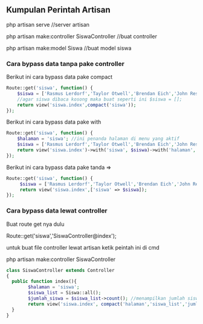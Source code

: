 ## Kumpulan Perintah Artisan

php artisan serve //server artisan

php artisan make:controller SiswaController //buat controller

php artisan make:model Siswa //buat model siswa


### Cara bypass data tanpa pake controller

Berikut ini cara bypass data pake compact

```php
Route::get('siswa', function() {
    $siswa = ['Rasmus Lerdorf','Taylor Otwell','Brendan Eich','John Resig'];
    //agar siswa dibaca kosong maka buat seperti ini $siswa = [];
    return view('siswa.index',compact('siswa'));
});
```

Berikut ini cara bypass data pake with

```php
Route::get('siswa', function() {
    $halaman = 'siswa'; //ini penanda halaman di menu yang aktif
    $siswa = ['Rasmus Lerdorf','Taylor Otwell','Brendan Eich','John Resig'];
    return view('siswa.index')->with('siswa', $siswa)->with('halaman', $halaman);
});

```

Berikut ini cara bypass data pake tanda =>

```php
Route::get('siswa', function() {
     $siswa = ['Rasmus Lerdorf','Taylor Otwell','Brendan Eich','John Resig'];
     return view('siswa.index',['siswa' => $siswa]);
});

```

### Cara bypass data lewat controller

Buat route get nya dulu 

Route::get('siswa','SiswaController@index');

untuk buat file controller lewat artisan ketik peintah ini di cmd

php artisan make:controller SiswaController

```php
class SiswaController extends Controller
{
  public function index(){
        $halaman = 'siswa';
        $siswa_list = Siswa::all();
        $jumlah_siswa = $siswa_list->count(); //menampilkan jumlah siswa
        return view('siswa.index', compact('halaman','siswa_list','jumlah_siswa'));
  }
}
```
